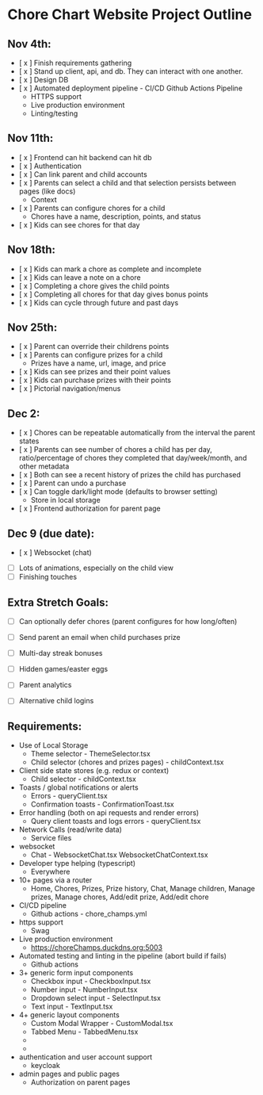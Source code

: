# Chore Chart Website Project Outline

## Nov 4th:

- [ x ] Finish requirements gathering
- [ x ] Stand up client, api, and db. They can interact with one another.
- [ x ] Design DB
- [ x ] Automated deployment pipeline - CI/CD Github Actions Pipeline
  - HTTPS support
  - Live production environment
  - Linting/testing

## Nov 11th:

- [ x ] Frontend can hit backend can hit db
- [ x ] Authentication
- [ x ] Can link parent and child accounts
- [ x ] Parents can select a child and that selection persists between pages (like docs)
  - Context
- [ x ] Parents can configure chores for a child
  - Chores have a name, description, points, and status
- [ x ] Kids can see chores for that day

## Nov 18th:

- [ x ] Kids can mark a chore as complete and incomplete
- [ x ] Kids can leave a note on a chore
- [ x ] Completing a chore gives the child points
- [ x ] Completing all chores for that day gives bonus points
- [ x ] Kids can cycle through future and past days

## Nov 25th:

- [ x ] Parent can override their childrens points
- [ x ] Parents can configure prizes for a child
  - Prizes have a name, url, image, and price
- [ x ] Kids can see prizes and their point values
- [ x ] Kids can purchase prizes with their points
- [ x ] Pictorial navigation/menus

## Dec 2:

- [ x ] Chores can be repeatable automatically from the interval the parent states
- [ x ] Parents can see number of chores a child has per day, ratio/percentage of chores they completed that day/week/month, and other metadata
- [ x ] Both can see a recent history of prizes the child has purchased
- [ x ] Parent can undo a purchase
- [ x ] Can toggle dark/light mode (defaults to browser setting)
  - Store in local storage
- [ x ] Frontend authorization for parent page

## Dec 9 (due date):

- [ x ] Websocket (chat)
- [ ] Lots of animations, especially on the child view
- [ ] Finishing touches

## Extra Stretch Goals:

- [ ] Can optionally defer chores (parent configures for how long/often)
- [ ] Send parent an email when child purchases prize
- [ ] Multi-day streak bonuses
- [ ] Hidden games/easter eggs
- [ ] Parent analytics
- [ ] Alternative child logins


## Requirements:

- Use of Local Storage
  - Theme selector - ThemeSelector.tsx
  - Child selector (chores and prizes pages) - childContext.tsx
- Client side state stores (e.g. redux or context)
  - Child selector - childContext.tsx
- Toasts / global notifications or alerts
  - Errors - queryClient.tsx
  - Confirmation toasts - ConfirmationToast.tsx
- Error handling (both on api requests and render errors)
  - Query client toasts and logs errors - queryClient.tsx
- Network Calls (read/write data)
  - Service files
- websocket
  - Chat - WebsocketChat.tsx WebsocketChatContext.tsx
- Developer type helping (typescript)
  - Everywhere
- 10+ pages via a router
  - Home, Chores, Prizes, Prize history, Chat, Manage children, Manage prizes, Manage chores, Add/edit prize, Add/edit chore
- CI/CD pipeline
  - Github actions - chore_champs.yml
- https support
  - Swag
- Live production environment
  - https://choreChamps.duckdns.org:5003
- Automated testing and linting in the pipeline (abort build if fails)
  - Github actions
- 3+ generic form input components
  - Checkbox input - CheckboxInput.tsx
  - Number input - NumberInput.tsx
  - Dropdown select input - SelectInput.tsx
  - Text input - TextInput.tsx
- 4+ generic layout components
  - Custom Modal Wrapper - CustomModal.tsx
  - Tabbed Menu - TabbedMenu.tsx
  - 
  - 
- authentication and user account support
  - keycloak
- admin pages and public pages
  - Authorization on parent pages